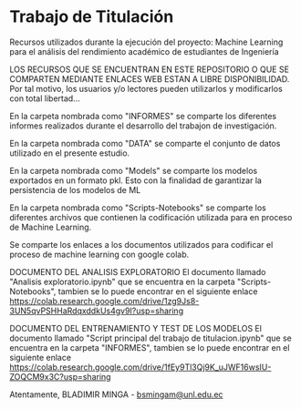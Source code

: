 # Trabajo de Titulación
Recursos utilizados durante la ejecución del proyecto: Machine Learning para el análisis del rendimiento académico de estudiantes de Ingeniería

LOS RECURSOS QUE SE ENCUENTRAN EN ESTE REPOSITORIO O QUE SE COMPARTEN MEDIANTE ENLACES WEB ESTAN A LIBRE DISPONIBILIDAD.
Por tal motivo, los usuarios y/o lectores pueden utilizarlos y modificarlos con total libertad...

En la carpeta nombrada como "INFORMES" se comparte los diferentes informes realizados durante el desarrollo del trabajon de investigación.

En la carpeta nombrada como "DATA" se comparte el conjunto de datos utilizado en el presente estudio.

En la carpeta nombrada como "Models" se comparte los modelos exportados en un formato pkl. Esto con la finalidad de garantizar la persistencia de los modelos de ML

En la carpeta nombrada como "Scripts-Notebooks" se comparte los diferentes archivos que contienen la codificación utilizada para en proceso de Machine Learning.

Se comparte los enlaces a los documentos utilizados para codificar el proceso de machine learning con google colab.

DOCUMENTO DEL ANALISIS EXPLORATORIO
El documento llamado "Analisis exploratorio.ipynb" que se encuentra en la carpeta "Scripts-Notebooks", tambien se lo puede encontrar en el siguiente enlace
https://colab.research.google.com/drive/1zg9Js8-3UN5qvPSHHaRdqxddkUs4gv9I?usp=sharing

DOCUMENTO DEL ENTRENAMIENTO Y TEST DE LOS MODELOS 
El documento llamado "Script principal del  trabajo de titulacion.ipynb" que se encuentra en la carpeta "INFORMES", tambien se lo puede encontrar en el siguiente enlace
https://colab.research.google.com/drive/1fEy9Tl3Qj9K_uJWF16wsIU-ZOQCM9x3C?usp=sharing




Atentamente, BLADIMIR MINGA - bsmingam@unl.edu.ec
